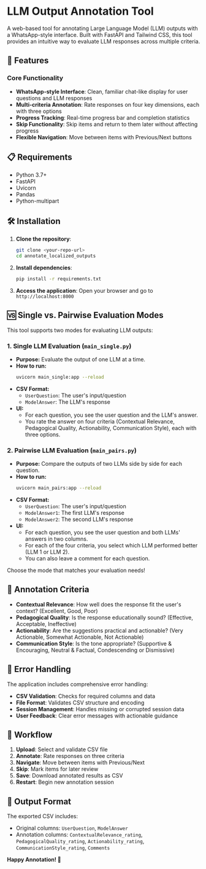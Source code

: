 # LLM Output Annotation Tool

A web-based tool for annotating Large Language Model (LLM) outputs with a WhatsApp-style interface. Built with FastAPI and Tailwind CSS, this tool provides an intuitive way to evaluate LLM responses across multiple criteria.

## 🚀 Features

### Core Functionality
- **WhatsApp-style Interface**: Clean, familiar chat-like display for user questions and LLM responses
- **Multi-criteria Annotation**: Rate responses on four key dimensions, each with three options
- **Progress Tracking**: Real-time progress bar and completion statistics
- **Skip Functionality**: Skip items and return to them later without affecting progress
- **Flexible Navigation**: Move between items with Previous/Next buttons

## 📋 Requirements

- Python 3.7+
- FastAPI
- Uvicorn
- Pandas
- Python-multipart

## 🛠️ Installation

1. **Clone the repository**:
   ```bash
   git clone <your-repo-url>
   cd annotate_localized_outputs
   ```

2. **Install dependencies**:
   ```bash
   pip install -r requirements.txt
   ```

3. **Access the application**:
   Open your browser and go to `http://localhost:8000`

## 🆚 Single vs. Pairwise Evaluation Modes

This tool supports two modes for evaluating LLM outputs:

### 1. Single LLM Evaluation (`main_single.py`)
- **Purpose:** Evaluate the output of one LLM at a time.
- **How to run:**
  ```bash
  uvicorn main_single:app --reload
  ```
- **CSV Format:**
  - `UserQuestion`: The user's input/question
  - `ModelAnswer`: The LLM's response
- **UI:**
  - For each question, you see the user question and the LLM's answer.
  - You rate the answer on four criteria (Contextual Relevance, Pedagogical Quality, Actionability, Communication Style), each with three options.

### 2. Pairwise LLM Evaluation (`main_pairs.py`)
- **Purpose:** Compare the outputs of two LLMs side by side for each question.
- **How to run:**
  ```bash
  uvicorn main_pairs:app --reload
  ```
- **CSV Format:**
  - `UserQuestion`: The user's input/question
  - `ModelAnswer1`: The first LLM's response
  - `ModelAnswer2`: The second LLM's response
- **UI:**
  - For each question, you see the user question and both LLMs' answers in two columns.
  - For each of the four criteria, you select which LLM performed better (LLM 1 or LLM 2).
  - You can also leave a comment for each question.

Choose the mode that matches your evaluation needs!



## 🎯 Annotation Criteria

- **Contextual Relevance**: How well does the response fit the user's context? (Excellent, Good, Poor)
- **Pedagogical Quality**: Is the response educationally sound? (Effective, Acceptable, Ineffective)
- **Actionability**: Are the suggestions practical and actionable? (Very Actionable, Somewhat Actionable, Not Actionable)
- **Communication Style**: Is the tone appropriate? (Supportive & Encouraging, Neutral & Factual, Condescending or Dismissive)

## 🚨 Error Handling

The application includes comprehensive error handling:
- **CSV Validation**: Checks for required columns and data
- **File Format**: Validates CSV structure and encoding
- **Session Management**: Handles missing or corrupted session data
- **User Feedback**: Clear error messages with actionable guidance

## 🔄 Workflow

1. **Upload**: Select and validate CSV file
2. **Annotate**: Rate responses on three criteria
3. **Navigate**: Move between items with Previous/Next
4. **Skip**: Mark items for later review
5. **Save**: Download annotated results as CSV
6. **Restart**: Begin new annotation session

## 📝 Output Format

The exported CSV includes:
- Original columns: `UserQuestion`, `ModelAnswer`
- Annotation columns: `ContextualRelevance_rating`, `PedagogicalQuality_rating`, `Actionability_rating`, `CommunicationStyle_rating`, `Comments`

**Happy Annotation! 🎉** 